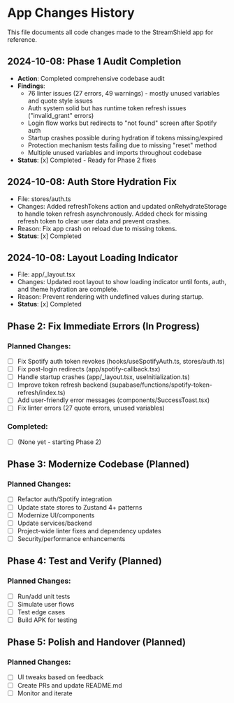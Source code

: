 # App Changes History

This file documents all code changes made to the StreamShield app for reference.

## 2024-10-08: Phase 1 Audit Completion

- **Action**: Completed comprehensive codebase audit
- **Findings**: 
  - 76 linter issues (27 errors, 49 warnings) - mostly unused variables and quote style issues
  - Auth system solid but has runtime token refresh issues ("invalid_grant" errors)
  - Login flow works but redirects to "not found" screen after Spotify auth
  - Startup crashes possible during hydration if tokens missing/expired
  - Protection mechanism tests failing due to missing "reset" method
  - Multiple unused variables and imports throughout codebase
- **Status**: [x] Completed - Ready for Phase 2 fixes

## 2024-10-08: Auth Store Hydration Fix

- File: stores/auth.ts
- Changes: Added refreshTokens action and updated onRehydrateStorage to handle token refresh asynchronously. Added check for missing refresh token to clear user data and prevent crashes.
- Reason: Fix app crash on reload due to missing tokens.
- **Status**: [x] Completed

## 2024-10-08: Layout Loading Indicator

- File: app/_layout.tsx
- Changes: Updated root layout to show loading indicator until fonts, auth, and theme hydration are complete.
- Reason: Prevent rendering with undefined values during startup.
- **Status**: [x] Completed

## Phase 2: Fix Immediate Errors (In Progress)

### Planned Changes:
- [ ] Fix Spotify auth token revokes (hooks/useSpotifyAuth.ts, stores/auth.ts)
- [ ] Fix post-login redirects (app/spotify-callback.tsx)
- [ ] Handle startup crashes (app/_layout.tsx, useInitialization.ts)
- [ ] Improve token refresh backend (supabase/functions/spotify-token-refresh/index.ts)
- [ ] Add user-friendly error messages (components/SuccessToast.tsx)
- [ ] Fix linter errors (27 quote errors, unused variables)

### Completed:
- [ ] (None yet - starting Phase 2)

## Phase 3: Modernize Codebase (Planned)

### Planned Changes:
- [ ] Refactor auth/Spotify integration
- [ ] Update state stores to Zustand 4+ patterns
- [ ] Modernize UI/components
- [ ] Update services/backend
- [ ] Project-wide linter fixes and dependency updates
- [ ] Security/performance enhancements

## Phase 4: Test and Verify (Planned)

### Planned Changes:
- [ ] Run/add unit tests
- [ ] Simulate user flows
- [ ] Test edge cases
- [ ] Build APK for testing

## Phase 5: Polish and Handover (Planned)

### Planned Changes:
- [ ] UI tweaks based on feedback
- [ ] Create PRs and update README.md
- [ ] Monitor and iterate
